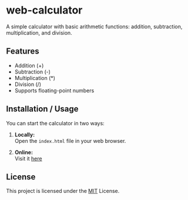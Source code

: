 # web-calculator

A simple calculator with basic arithmetic functions: addition, subtraction, multiplication, and division.

## Features
- Addition (+)
- Subtraction (-)
- Multiplication (*)
- Division (/)
- Supports floating-point numbers

## Installation / Usage
You can start the calculator in two ways:

1. **Locally:**  
   Open the `index.html` file in your web browser.

2. **Online:**  
   Visit it [here](http://placeholder-url.com/)

## License
This project is licensed under the [MIT](/LICENSE) License.
